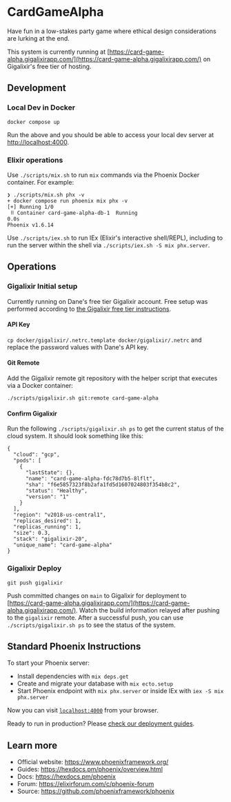 # CardGameAlpha

Have fun in a low-stakes party game where ethical design considerations are lurking at the end.

This system is currently running at [https://card-game-alpha.gigalixirapp.com/](https://card-game-alpha.gigalixirapp.com/) on Gigalixir's free tier of hosting.

## Development

### Local Dev in Docker

```
docker compose up
```

Run the above and you should be able to access your local dev server at [http://localhost:4000](http://localhost:4000).

### Elixir operations

Use `./scripts/mix.sh` to run `mix` commands via the Phoenix Docker container. For example:

```
❯ ./scripts/mix.sh phx -v
+ docker compose run phoenix mix phx -v
[+] Running 1/0
 ⠿ Container card-game-alpha-db-1  Running                                                                                                                  0.0s
Phoenix v1.6.14
```

Use `./scripts/iex.sh` to run IEx (Elixir's interactive shell/REPL), including to run the server within the shell via `./scripts/iex.sh -S mix phx.server`.

## Operations

### Gigalixir Initial setup

Currently running on Dane's free tier Gigalixir account. Free setup was performed according to [the Gigalixir free tier instructions](https://gigalixir.readthedocs.io/en/latest/getting-started-guide.html#prerequisites).

#### API Key

`cp docker/gigalixir/.netrc.template docker/gigalixir/.netrc` and replace the password values with Dane's API key.

#### Git Remote

Add the Gigalixir remote git repository with the helper script that executes via a Docker container:

```
./scripts/gigalixir.sh git:remote card-game-alpha
```

#### Confirm Gigalixir

Run the following `./scripts/gigalixir.sh ps` to get the current status of the cloud system. It should look something like this:

```
{
  "cloud": "gcp",
  "pods": [
    {
      "lastState": {},
      "name": "card-game-alpha-fdc78d7b5-8lflt",
      "sha": "f6e5857323f8b2afa1fd5d1607024803f354b8c2",
      "status": "Healthy",
      "version": "1"
    }
  ],
  "region": "v2018-us-central1",
  "replicas_desired": 1,
  "replicas_running": 1,
  "size": 0.3,
  "stack": "gigalixir-20",
  "unique_name": "card-game-alpha"
}
```

### Gigalixir Deploy

```
git push gigalixir
```

Push committed changes on `main` to Gigalixir for deployment to [https://card-game-alpha.gigalixirapp.com/](https://card-game-alpha.gigalixirapp.com/). Watch the build information relayed after pushing to the `gigalixir` remote. After a successful push, you can use `./scripts/gigalixir.sh ps` to see the status of the system.

## Standard Phoenix Instructions

To start your Phoenix server:

  * Install dependencies with `mix deps.get`
  * Create and migrate your database with `mix ecto.setup`
  * Start Phoenix endpoint with `mix phx.server` or inside IEx with `iex -S mix phx.server`

Now you can visit [`localhost:4000`](http://localhost:4000) from your browser.

Ready to run in production? Please [check our deployment guides](https://hexdocs.pm/phoenix/deployment.html).

## Learn more

  * Official website: https://www.phoenixframework.org/
  * Guides: https://hexdocs.pm/phoenix/overview.html
  * Docs: https://hexdocs.pm/phoenix
  * Forum: https://elixirforum.com/c/phoenix-forum
  * Source: https://github.com/phoenixframework/phoenix
